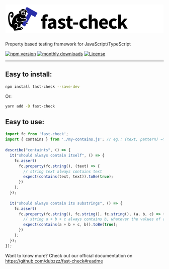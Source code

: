 <h1>
  <img src="https://raw.githubusercontent.com/dubzzz/fast-check/main/logo/logo.png" alt="fast-check logo" />
</h1>

Property based testing framework for JavaScript/TypeScript

<a href="https://badge.fury.io/js/fast-check"><img src="https://badge.fury.io/js/fast-check.svg" alt="npm version" /></a>
<a href="https://www.npmjs.com/package/fast-check"><img src="https://img.shields.io/npm/dm/fast-check" alt="monthly downloads" /></a>
<a href="https://github.com/dubzzz/fast-check/blob/main/LICENSE"><img src="https://img.shields.io/npm/l/fast-check.svg" alt="License" /></a>

---

## Easy to install:

```bash
npm install fast-check --save-dev
```

Or:

```bash
yarn add -D fast-check
```

## Easy to use:

```js
import fc from 'fast-check';
import { contains } from './my-contains.js'; // eg.: (text, pattern) => text.indexOf(pattern) >= 0;

describe("containts", () => {
  it("should always contain itself", () => {
    fc.assert(
      fc.property(fc.string(), (text) => {
        // string text always contains text
        expect(contains(text, text)).toBe(true);
      })
    );
  });
  
  it("should always contain its substrings", () => {
    fc.assert(
      fc.property(fc.string(), fc.string(), fc.string(), (a, b, c) => {
        // string a + b + c always contains b, whatever the values of a, b and c
        expect(contains(a + b + c, b)).toBe(true);
      })
    );
  });
});
```

Want to know more? Check out our official documentation on https://github.com/dubzzz/fast-check#readme
